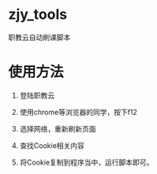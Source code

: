 # zjy_tools
职教云自动刷课脚本

# 使用方法

1. 登陆职教云

2. 使用chrome等浏览器的同学，按下f12

3. 选择网络，重新刷新页面

4. 查找Cookie相关内容

5. 将Cookie复制到程序当中，运行脚本即可。
